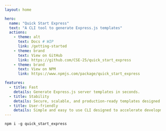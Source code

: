 ```yaml
---
layout: home

hero:
  name: "Quick Start Express"
  text: "A CLI tool to generate Express.js templates"
  actions:
    - theme: alt
      text: Docs # WIP
      link: /getting-started
    - theme: brand
      text: View on GitHub
      link: https://github.com/CSE-25/quick_start_express
    - theme: brand
      text: View on NPM
      link: https://www.npmjs.com/package/quick_start_express

features:
  - title: Fast
    details: Generate Express.js server templates in seconds.
  - title: Stability
    details: Secure, scalable, and production-ready templates designed with best practices.
  - title: User-friendly
    details: Simple and easy to use CLI designed to accelerate development.
---
```


```shell
npm i -g quick_start_express
```
